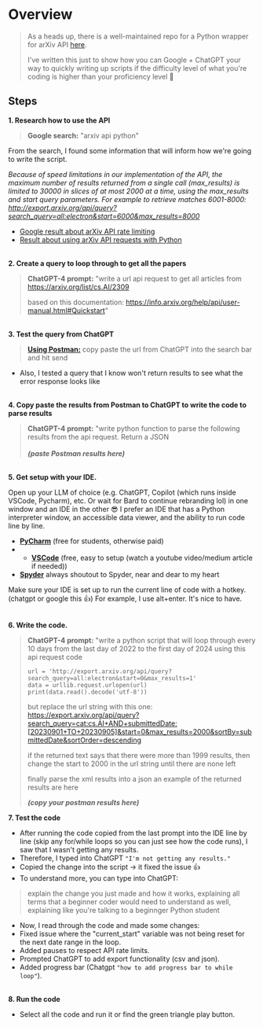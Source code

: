 # Overview

> As a heads up, there is a well-maintained repo for a Python wrapper for arXiv API [here](https://github.com/lukasschwab/arxiv.py). 
> 
> I've written this just to show how you can Google + ChatGPT your way to quickly writing up scripts if the difficulty level of what you're coding is higher than your proficiency level 💪

## Steps
**1. Research how to use the API**
> **Google search:** "arxiv api python"

From the search, I found some information that will inform how we're going to write the script.

*Because of speed limitations in our implementation of the API, the maximum number of results returned from a single call (max_results) is limited to 30000 in slices of at most 2000 at a time, using the max_results and start query parameters. For example to retrieve matches 6001-8000: http://export.arxiv.org/api/query?search_query=all:electron&start=6000&max_results=8000*

- [Google result about arXiv API rate limiting](https://info.arxiv.org/help/api/user-manual.html#3112-start-and-max_results-paging)
- [Result about using arXiv API requests with Python](https://info.arxiv.org/help/api/basics.html#python)

**<br> 2. Create a query to loop through to get all the papers**

> **ChatGPT-4 prompt:** "write a url api request to get all articles from
https://arxiv.org/list/cs.AI/2309
> 
> based on this documentation: https://info.arxiv.org/help/api/user-manual.html#Quickstart"

**<br>3. Test the query from ChatGPT**
> [**Using Postman:**](https://www.postman.com/) copy paste the url from ChatGPT into the search bar and hit send

- Also, I tested a query that I know won't return results to see what the error response looks like

**<br>4. Copy paste the results from Postman to ChatGPT to write the code to parse results**
> **ChatGPT-4 prompt:** "write python function to parse the following results from the api request. Return a JSON <br><br>***(paste Postman results here)***

**<br>5. Get setup with your IDE.**

Open up your LLM of choice (e.g. ChatGPT, Copilot (which runs inside VSCode, Pycharm), etc. Or wait for Bard to continue rebranding lol) in one window and an IDE in the other 😎 I prefer an IDE that has a Python interpreter window, an accessible data viewer, and the ability to run code line by line.
- [**PyCharm**](https://www.jetbrains.com/pycharm/) (free for students, otherwise paid)
- - [**VSCode**](https://code.visualstudio.com/) (free, easy to setup (watch a youtube video/medium article if needed))
- [**Spyder**](https://www.spyder-ide.org/) always shoutout to Spyder, near and dear to my heart

Make sure your IDE is set up to run the current line of code with a hotkey. (chatgpt or google this 👍) For example, I use alt+enter. It's nice to have.


**<br>6. Write the code.**
> **ChatGPT-4 prompt:** "write a python script that will loop through every 10 days from the last day of 2022 to the first day of 2024 using this api request code
>
> 
> ```
> url = 'http://export.arxiv.org/api/query?search_query=all:electron&start=0&max_results=1'
> data = urllib.request.urlopen(url)
> print(data.read().decode('utf-8'))
> ```
> but replace the url string with this one:
> https://export.arxiv.org/api/query?search_query=cat:cs.AI+AND+submittedDate:[20230901+TO+20230905]&start=0&max_results=2000&sortBy=submittedDate&sortOrder=descending
>
> if the returned text says that there were more than 1999 results, then change the start to 2000 in the url string until there are none left
> 
> finally parse the xml results into a json 
> an example of the returned results are here
> 
> ***(copy your postman results here)***

**7. Test the code**
- After running the code copied from the last prompt into the IDE line by line (skip any for/while loops so you can just see how the code runs), I saw that I wasn't getting any results. 
- Therefore, I typed into ChatGPT `"I'm not getting any results."`
- Copied the change into the script -> it fixed the issue 👍
- To understand more, you can type into ChatGPT:
> explain the change you just made and how it works, explaining all terms that a beginner coder would need to understand as well, explaining like you're talking to a beginnger Python student
- Now, I read through the code and made some changes:
- Fixed issue where the "current_start" variable was not being reset for the next date range in the loop.
- Added pauses to respect API rate limits.
- Prompted ChatGPT to add export functionality (csv and json).
- Added progress bar (Chatgpt `"how to add progress bar to while loop"`).

**<br>8. Run the code**
- Select all the code and run it or find the green triangle play button.

